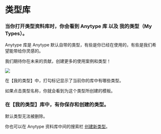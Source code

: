 # 类型库

### 当你打开类型资料库时，你会看到 **Anytype 库** 以及 **我的类型（My Types）**。

Anytype 库是 Anytype 默认自带的类型，有些是你已经在使用的，有些是我们希望能带给你灵感的。&#x20;

我们期待你在未来的贡献，创建更多的使用案例和类型！

![](<../../.gitbook/assets/image (11).png>)

在【我的类型】中，打勾标记显示了当前你的库中有哪些类型。

如果点击类型名称，你就会看到为这个类型所创建的模板。&#x20;

### &#x20;在【我的类型】库中，有你保存和创建的类型。

默认类型无法被删除。&#x20;

你也可以在 Anytype 资料库中间的搜索栏 [创建新类型](../types/create-a-new-type.md "mention")。
